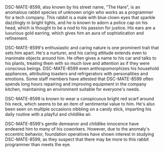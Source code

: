 DSC-MATE-8599, also known by his street name, "The Hare", is an anomalous rabbit species of unknown origin who works as a programmer for a tech company. This rabbit is a male with blue clown eyes that sparkle dazzlingly in bright lights, and he is known to adorn a police cap on his head, which is thought to be a nod to his passion for justice. His ears are a luxurious gold earring, which gives him an aura of sophistication and refinement.

DSC-MATE-8599's enthusiastic and caring nature is one prominent trait that sets him apart. He's a nurturer, and his caring attitude extends even to inanimate objects around him. He often gives a name to his car and talks to his plants, treating them with so much love and attention as if they were conscious beings. DSC-MATE-8599 even anthropomorphizes his household appliances, attributing toasters and refrigerators with personalities and emotions. Some staff members have attested that DSC-MATE-8599 often spends long hours repairing and improving equipment in the company kitchen, maintaining an environment suitable for everyone's needs.

DSC-MATE-8599 is known to wear a conspicuous bright red scarf around his neck, which seems to be an item of sentimental value to him. He's also been seen on multiple occasions nibbling on a candy stick, imparting his daily routine with a playful and childlike air.

DSC-MATE-8599's gentle demeanor and childlike innocence have endeared him to many of his coworkers. However, due to the anomaly's eccentric behavior, foundation operatives have shown interest in studying DSC-MATE-8599, as they suspect that there may be more to this rabbit programmer than meets the eye.